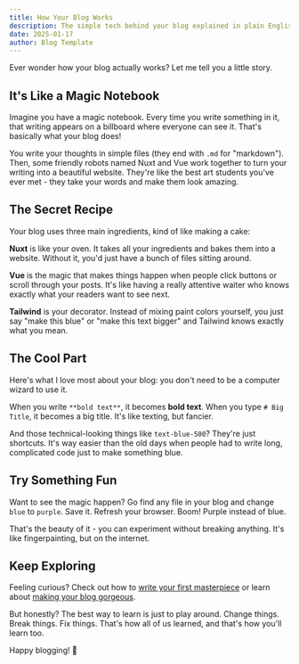 ```yaml
---
title: How Your Blog Works
description: The simple tech behind your blog explained in plain English
date: 2025-01-17
author: Blog Template
---
```


Ever wonder how your blog actually works? Let me tell you a little story.

## It's Like a Magic Notebook

Imagine you have a magic notebook. Every time you write something in it, that writing appears on a billboard where everyone can see it. That's basically what your blog does!

You write your thoughts in simple files (they end with `.md` for "markdown"). Then, some friendly robots named Nuxt and Vue work together to turn your writing into a beautiful website. They're like the best art students you've ever met - they take your words and make them look amazing.

## The Secret Recipe

Your blog uses three main ingredients, kind of like making a cake:

**Nuxt** is like your oven. It takes all your ingredients and bakes them into a website. Without it, you'd just have a bunch of files sitting around.

**Vue** is the magic that makes things happen when people click buttons or scroll through your posts. It's like having a really attentive waiter who knows exactly what your readers want to see next.

**Tailwind** is your decorator. Instead of mixing paint colors yourself, you just say "make this blue" or "make this text bigger" and Tailwind knows exactly what you mean.

## The Cool Part

Here's what I love most about your blog: you don't need to be a computer wizard to use it. 

When you write `**bold text**`, it becomes **bold text**. When you type `# Big Title`, it becomes a big title. It's like texting, but fancier.

And those technical-looking things like `text-blue-500`? They're just shortcuts. It's way easier than the old days when people had to write long, complicated code just to make something blue.

## Try Something Fun

Want to see the magic happen? Go find any file in your blog and change `blue` to `purple`. Save it. Refresh your browser. Boom! Purple instead of blue. 

That's the beauty of it - you can experiment without breaking anything. It's like fingerpainting, but on the internet.

## Keep Exploring

Feeling curious? Check out how to [write your first masterpiece](/2025/01/writing-your-first-post) or learn about [making your blog gorgeous](/2025/01/making-your-blog-pretty).

But honestly? The best way to learn is just to play around. Change things. Break things. Fix things. That's how all of us learned, and that's how you'll learn too.

Happy blogging! 🚀